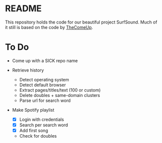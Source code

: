  # README
 
 This repository holds the code for our beautiful project SurfSound.
 Much of it still is based on the code by [TheComeUp](https://github.com/TheComeUpCode/SpotifyGeneratePlaylist).
 
 # To Do 
  
- Come up with a SICK repo name

- Retrieve history
  - Detect operating system
  - Detect default browser
  - Extract pages/titles/text (100 or custom)
  - Delete doubles + same-domain clusters
  - Parse url for search word

- Make Spotify playlist
  - [x] Login with credentials
  - [x] Search per search word
  - [x] Add first song
  - Check for doubles
  
